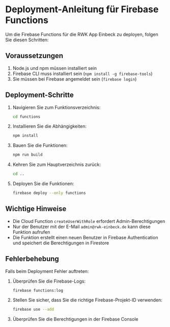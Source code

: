 # Deployment-Anleitung für Firebase Functions

Um die Firebase Functions für die RWK App Einbeck zu deployen, folgen Sie diesen Schritten:

## Voraussetzungen

1. Node.js und npm müssen installiert sein
2. Firebase CLI muss installiert sein (`npm install -g firebase-tools`)
3. Sie müssen bei Firebase angemeldet sein (`firebase login`)

## Deployment-Schritte

1. Navigieren Sie zum Funktionsverzeichnis:
   ```bash
   cd functions
   ```

2. Installieren Sie die Abhängigkeiten:
   ```bash
   npm install
   ```

3. Bauen Sie die Funktionen:
   ```bash
   npm run build
   ```

4. Kehren Sie zum Hauptverzeichnis zurück:
   ```bash
   cd ..
   ```

5. Deployen Sie die Funktionen:
   ```bash
   firebase deploy --only functions
   ```

## Wichtige Hinweise

- Die Cloud Function `createUserWithRole` erfordert Admin-Berechtigungen
- Nur der Benutzer mit der E-Mail `admin@rwk-einbeck.de` kann diese Funktion aufrufen
- Die Funktion erstellt einen neuen Benutzer in Firebase Authentication und speichert die Berechtigungen in Firestore

## Fehlerbehebung

Falls beim Deployment Fehler auftreten:

1. Überprüfen Sie die Firebase-Logs:
   ```bash
   firebase functions:log
   ```

2. Stellen Sie sicher, dass Sie die richtige Firebase-Projekt-ID verwenden:
   ```bash
   firebase use --add
   ```

3. Überprüfen Sie die Berechtigungen in der Firebase Console
